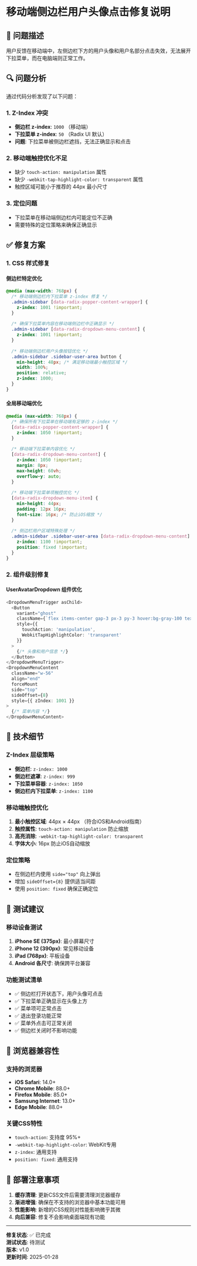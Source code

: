 # 移动端侧边栏用户头像点击修复说明

## 🐛 问题描述

用户反馈在移动端中，左侧边栏下方的用户头像和用户名部分点击失效，无法展开下拉菜单，而在电脑端则正常工作。

## 🔍 问题分析

通过代码分析发现了以下问题：

### 1. Z-Index 冲突
- **侧边栏 z-index**: `1000` （移动端）
- **下拉菜单 z-index**: `50` （Radix UI 默认）
- **问题**: 下拉菜单被侧边栏遮挡，无法正确显示和点击

### 2. 移动端触控优化不足
- 缺少 `touch-action: manipulation` 属性
- 缺少 `-webkit-tap-highlight-color: transparent` 属性
- 触控区域可能小于推荐的 44px 最小尺寸

### 3. 定位问题
- 下拉菜单在移动端侧边栏内可能定位不正确
- 需要特殊的定位策略来确保正确显示

## ✅ 修复方案

### 1. CSS 样式修复

#### 侧边栏特定优化
```css
@media (max-width: 768px) {
  /* 移动端侧边栏内下拉菜单 z-index 修复 */
  .admin-sidebar [data-radix-popper-content-wrapper] {
    z-index: 1001 !important;
  }
  
  /* 确保下拉菜单内容在移动端侧边栏中正确显示 */
  .admin-sidebar [data-radix-dropdown-menu-content] {
    z-index: 1001 !important;
  }
  
  /* 移动端侧边栏用户头像按钮优化 */
  .admin-sidebar .sidebar-user-area button {
    min-height: 48px; /* 满足移动端最小触控区域 */
    width: 100%;
    position: relative;
    z-index: 1000;
  }
}
```

#### 全局移动端优化
```css
@media (max-width: 768px) {
  /* 确保所有下拉菜单在移动端有足够的 z-index */
  [data-radix-popper-content-wrapper] {
    z-index: 1050 !important;
  }
  
  /* 移动端下拉菜单内容优化 */
  [data-radix-dropdown-menu-content] {
    z-index: 1050 !important;
    margin: 8px;
    max-height: 60vh;
    overflow-y: auto;
  }
  
  /* 移动端下拉菜单项触控优化 */
  [data-radix-dropdown-menu-item] {
    min-height: 44px;
    padding: 12px 16px;
    font-size: 16px; /* 防止iOS缩放 */
  }
  
  /* 侧边栏用户区域特殊处理 */
  .admin-sidebar .sidebar-user-area [data-radix-dropdown-menu-content] {
    z-index: 1100 !important;
    position: fixed !important;
  }
}
```

### 2. 组件级别修复

#### UserAvatarDropdown 组件优化
```typescript
<DropdownMenuTrigger asChild>
  <Button 
    variant="ghost" 
    className={`flex items-center gap-3 px-3 py-3 hover:bg-gray-100 text-gray-700 justify-start text-left ${className}`}
    style={{ 
      touchAction: 'manipulation',
      WebkitTapHighlightColor: 'transparent'
    }}
  >
    {/* 头像和用户信息 */}
  </Button>
</DropdownMenuTrigger>
<DropdownMenuContent 
  className="w-56" 
  align="end" 
  forceMount
  side="top"
  sideOffset={8}
  style={{ zIndex: 1001 }}
>
  {/* 菜单内容 */}
</DropdownMenuContent>
```

## 🎯 技术细节

### Z-Index 层级策略
- **侧边栏**: `z-index: 1000`
- **侧边栏遮罩**: `z-index: 999`
- **下拉菜单容器**: `z-index: 1050`
- **侧边栏内下拉菜单**: `z-index: 1100`

### 移动端触控优化
1. **最小触控区域**: 44px × 44px （符合iOS和Android指南）
2. **触控属性**: `touch-action: manipulation` 防止缩放
3. **高亮消除**: `-webkit-tap-highlight-color: transparent` 
4. **字体大小**: 16px 防止iOS自动缩放

### 定位策略
- 在侧边栏内使用 `side="top"` 向上弹出
- 增加 `sideOffset={8}` 提供适当间距
- 使用 `position: fixed` 确保正确定位

## 📱 测试建议

### 移动设备测试
1. **iPhone SE (375px)**: 最小屏幕尺寸
2. **iPhone 12 (390px)**: 常见移动设备
3. **iPad (768px)**: 平板设备
4. **Android 各尺寸**: 确保跨平台兼容

### 功能测试清单
- ✅ 侧边栏打开状态下，用户头像可点击
- ✅ 下拉菜单正确显示在头像上方
- ✅ 菜单项可正常点击
- ✅ 退出登录功能正常
- ✅ 菜单外点击可正常关闭
- ✅ 侧边栏关闭时不影响功能

## 🔧 浏览器兼容性

### 支持的浏览器
- **iOS Safari**: 14.0+
- **Chrome Mobile**: 88.0+
- **Firefox Mobile**: 85.0+
- **Samsung Internet**: 13.0+
- **Edge Mobile**: 88.0+

### 关键CSS特性
- `touch-action`: 支持度 95%+
- `-webkit-tap-highlight-color`: WebKit专用
- `z-index`: 通用支持
- `position: fixed`: 通用支持

## 🚀 部署注意事项

1. **缓存清理**: 更新CSS文件后需要清理浏览器缓存
2. **渐进增强**: 确保在不支持的浏览器中基本功能可用
3. **性能影响**: 新增的CSS规则对性能影响微乎其微
4. **向后兼容**: 修复不会影响桌面端现有功能

---

**修复状态**: ✅ 已完成  
**测试状态**: 待测试  
**版本**: v1.0  
**更新时间**: 2025-01-28 